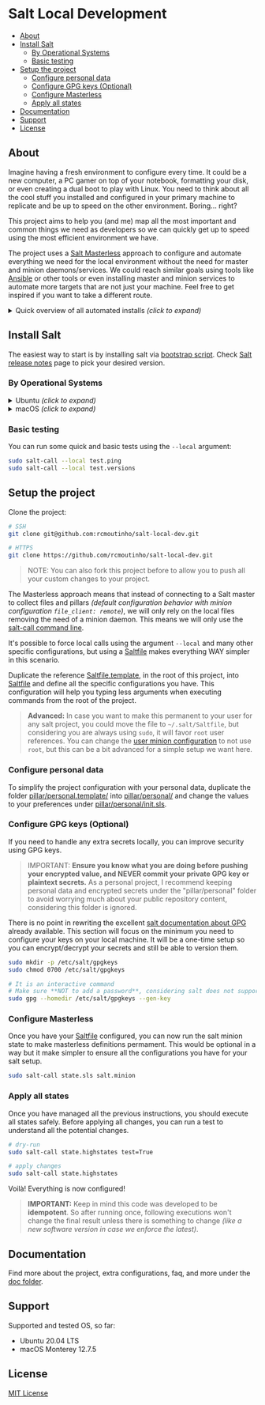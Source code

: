 # Salt Local Development <!-- omit in toc -->

- [About](#about)
- [Install Salt](#install-salt)
  - [By Operational Systems](#by-operational-systems)
  - [Basic testing](#basic-testing)
- [Setup the project](#setup-the-project)
  - [Configure personal data](#configure-personal-data)
  - [Configure GPG keys (Optional)](#configure-gpg-keys-optional)
  - [Configure Masterless](#configure-masterless)
  - [Apply all states](#apply-all-states)
- [Documentation](#documentation)
- [Support](#support)
- [License](#license)

## About

Imagine having a fresh environment to configure every time. It could be a new computer, a PC gamer on top of your notebook, formatting your disk, or even creating a dual boot to play with Linux. You need to think about all the cool stuff you installed and configured in your primary machine to replicate and be up to speed on the other environment. Boring... right?

This project aims to help you (and me) map all the most important and common things we need as developers so we can quickly get up to speed using the most efficient environment we have.

The project uses a [Salt Masterless](https://docs.saltproject.io/en/latest/topics/tutorials/quickstart.html) approach to configure and automate everything we need for the local environment without the need for master and minion daemons/services. We could reach similar goals using tools like [Ansible](https://www.ansible.com) or other tools or even installing master and minion services to automate more targets that are not just your machine. Feel free to get inspired if you want to take a different route.

<details>
  <summary>Quick overview of all automated installs <i>(click to expand)</i></summary>

  ### Linux <!-- omit in toc -->
  - [GIT](https://git-scm.com/) + configs
  - [Visual Studio Code](https://code.visualstudio.com/) + extensions
  - [Docker](https://www.docker.com/) + configs
  - Terminal using [Zsh](https://www.zsh.org/) + configs + theme + plugins
  - [Python](https://www.python.org/) + [Ruff](https://astral.sh/ruff) + [UV](https://astral.sh/uv)
  - Hypervisors
    - [Virtualbox](https://www.virtualbox.org/)
  - [Vagrant](https://www.vagrantup.com/)
  - General Tools
    - [1Password](https://1password.com/)
    - [Shutter](https://shutter-project.org/) _(for screenshots)_
    - [Spotify](https://open.spotify.com/)
  - General packages
    - curl
    - [jq](https://jqlang.github.io/jq/)
    - tree
    - vim
  - Extra
    - GDM (GNOME Display Manager) + configs
    - GRUB Customizer
    - Extra fonts
    - [eza](https://eza.rocks/) _(alternative for `ls` command)_
  - Documentation about a few manual configurations
  
  ### Windows <!-- omit in toc -->
  _Coming soon ( as I have time :smile: )_

  ### macOS <!-- omit in toc -->
  _Coming soon ( as I have time :smile: )_

</details>

## Install Salt

The easiest way to start is by installing salt via [bootstrap script](https://github.com/saltstack/salt-bootstrap). Check [Salt release notes](https://docs.saltproject.io/en/latest/topics/releases/index.html) page to pick your desired version.

### By Operational Systems

<details>
  <summary>Ubuntu <i>(click to expand)</i></summary>

  ```bash
  curl -o /tmp/bootstrap-salt.sh -L https://bootstrap.saltproject.io

  # test the downloaded file
  test $(sha256sum /tmp/bootstrap-salt.sh | awk '{print $1}') \
    = $(curl -sL https://bootstrap.saltproject.io/sha256 | cat -) \
    && echo "OK" || echo "File does not match checksum"

  # alternative for curl
  wget -O /tmp/bootstrap-salt.sh https://bootstrap.saltproject.io

  # test the downloaded file
  test $(sha256sum /tmp/bootstrap-salt.sh | awk '{print $1}') \
    = $(wget -qO- https://bootstrap.saltproject.io/sha256) \
    && echo "OK" || echo "File does not match checksum"

  # install salt
  ## -P : Allow pip based installations
  ## -X : Do not start daemons after installation (to favor our masterless approach)
  sudo sh /tmp/bootstrap-salt.sh -X -P stable 3006.8

  # For Debian distros, like Ubuntu, we will need to manually stop the service
  ## Message from the script
  ## WARN: Not starting daemons on Debian based distributions is not working mostly because starting them is the default behaviour.
  sudo systemctl stop salt-minion

  # check if the service is stopped
  sudo systemctl status salt-minion
  ```
</details>

<details>
  <summary>macOS <i>(click to expand)</i></summary>

  ```bash
  curl -o /tmp/bootstrap-salt.sh -L https://bootstrap.saltproject.io

  # test the downloaded file
  test $(shasum -a 256 /tmp/bootstrap-salt.sh | awk '{print $1}') \
    = $(curl -sL https://bootstrap.saltproject.io/sha256 | cat -) \
    && echo "OK" || echo "File does not match checksum"

  # install salt
  ## -P : Allow pip based installations
  ## -X : Do not start daemons after installation (to favor our masterless approach)
  sudo sh /tmp/bootstrap-salt.sh -X -P stable 3006.8
  ```
</details>

### Basic testing

You can run some quick and basic tests using the `--local` argument:
```bash
sudo salt-call --local test.ping
sudo salt-call --local test.versions
```

## Setup the project

Clone the project:

```bash
# SSH
git clone git@github.com:rcmoutinho/salt-local-dev.git

# HTTPS
git clone https://github.com/rcmoutinho/salt-local-dev.git
```

> NOTE: You can also fork this project before to allow you to push all your custom changes to your project.

The Masterless approach means that instead of connecting to a Salt master to collect files and pillars _(default configuration behavior with minion configuration `file_client: remote`)_, we will only rely on the local files removing the need of a minion daemon. This means we will only use the [salt-call command line](https://docs.saltproject.io/en/latest/ref/cli/salt-call.html).

It's possible to force local calls using the argument `--local` and many other specific configurations, but using a [Saltfile](https://docs.saltproject.io/salt/install-guide/en/latest/topics/configure-master-minion.html#saltfile) makes everything WAY simpler in this scenario.

Duplicate the reference [Saltfile.template](./Saltfile.template), in the root of this project, into [Saltfile](./Saltfile) and define all the specific configurations you have. This configuration will help you typing less arguments when executing commands from the root of the project.

> **Advanced:** In case you want to make this permanent to your user for any salt project, you could move the file to `~/.salt/Saltfile`, but considering you are always using `sudo`, it will favor `root` user references. You can change the [user minion configuration](https://docs.saltproject.io/en/latest/ref/configuration/minion.html#user) to not use `root`, but this can be a bit advanced for a simple setup we want here.

### Configure personal data

To simplify the project configuration with your personal data, duplicate the folder [pillar/personal.template/](pillar/personal.template/) into [pillar/personal/](pillar/personal/) and change the values to your preferences under [pillar/personal/init.sls](pillar/personal/init.sls).

### Configure GPG keys (Optional)

If you need to handle any extra secrets locally, you can improve security using GPG keys.

> IMPORTANT: **Ensure you know what you are doing before pushing your encrypted value, and NEVER commit your private GPG key or plaintext secrets.** As a personal project, I recommend keeping personal data and encrypted secrets under the "pillar/personal" folder to avoid worrying much about your public repository content, considering this folder is ignored.

There is no point in rewriting the excellent [salt documentation about GPG](https://docs.saltproject.io/en/latest/ref/renderers/all/salt.renderers.gpg.html) already available. This section will focus on the minimum you need to configure your keys on your local machine. It will be a one-time setup so you can encrypt/decrypt your secrets and still be able to version them.

```bash
sudo mkdir -p /etc/salt/gpgkeys
sudo chmod 0700 /etc/salt/gpgkeys

# It is an interactive command
# Make sure **NOT to add a password**, considering salt does not support it
sudo gpg --homedir /etc/salt/gpgkeys --gen-key
```

### Configure Masterless

Once you have your [Saltfile](./Saltfile) configured, you can now run the salt minion state to make masterless definitions permament. This would be optional in a way but it make simpler to ensure all the configurations you have for your salt setup.

```bash
sudo salt-call state.sls salt.minion
```

### Apply all states

Once you have managed all the previous instructions, you should execute all states safely. Before applying all changes, you can run a test to understand all the potential changes.

```bash
# dry-run
sudo salt-call state.highstates test=True

# apply changes
sudo salt-call state.highstates
```

Voilà! Everything is now configured!

> **IMPORTANT:** Keep in mind this code was developed to be **idempotent**. So after running once, following executions won't change the final result unless there is something to change _(like a new software version in case we enforce the latest)_.

## Documentation

Find more about the project, extra configurations, faq, and more under the [doc folder](./docs/README.md).

## Support

Supported and tested OS, so far:
- Ubuntu 20.04 LTS
- macOS Monterey 12.7.5

## License

[MIT License](LICENSE)

